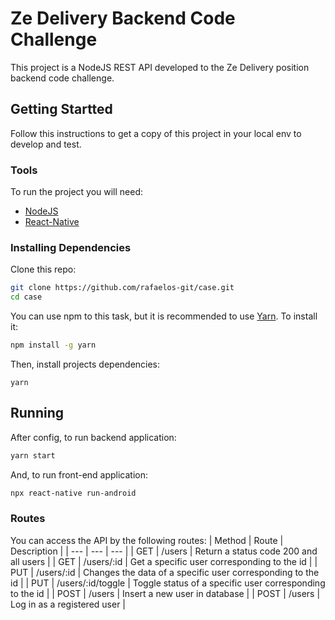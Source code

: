 # Ze Delivery Backend Code Challenge

This project is a NodeJS REST API developed to the Ze Delivery position backend code challenge.

## Getting Startted
Follow this instructions to get a copy of this project in your local env to develop and test.

###  Tools
To run the project you will need:
- [NodeJS](https://nodejs.org/en/download/)
- [React-Native](https://reactnative.dev/docs/0.63/getting-started)

### Installing Dependencies
Clone this repo:
```sh
git clone https://github.com/rafaelos-git/case.git
cd case
```

You can use npm to this task, but it is recommended to use [Yarn](https://yarnpkg.com/). To install it:
```sh
npm install -g yarn
```

Then, install projects dependencies:
```
yarn
```

## Running
After config, to run backend application:
```sh
yarn start
```
And, to run front-end application:
```sh
npx react-native run-android
```

### Routes
You can access the API by the following routes:
| Method | Route | Description |
| --- | --- | --- |
| GET | /users | Return a status code 200 and all users |
| GET | /users/:id | Get a specific user corresponding to the id |
| PUT | /users/:id | Changes the data of a specific user corresponding to the id |
| PUT | /users/:id/toggle | Toggle status of a specific user corresponding to the id |
| POST | /users | Insert a new user in database |
| POST | /users | Log in as a registered user |
